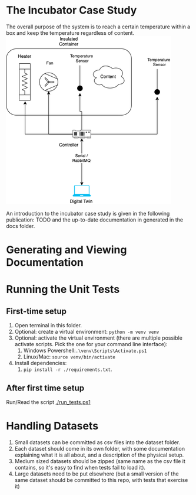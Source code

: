 # The Incubator Case Study

The overall purpose of the system is to reach a certain temperature within a box and keep the temperature regardless of content.
![Incubator](figures/system.png)

An introduction to the incubator case study is given in the following publication: TODO
and the up-to-date documentation in generated in the docs folder.

# Generating and Viewing Documentation



# Running the Unit Tests

## First-time setup
1. Open terminal in this folder.
2. Optional: create a virtual environment: `python -m venv venv`
3. Optional: activate the virtual environment (there are multiple possible activate scripts. Pick the one for your command line interface): 
   1. Windows Powershell:`.\venv\Scripts\Activate.ps1` 
   2. Linux/Mac: `source venv/bin/activate`
4. Install dependencies:
   1. `pip install -r ./requirements.txt`.
   
## After first time setup

Run/Read the script [./run_tests.ps1](./run_tests.ps1)

# Handling Datasets

1. Small datasets can be committed as csv files into the dataset folder.
2. Each dataset should come in its own folder, with some documentation explaining what it is all about, and a description of the physical setup.
3. Medium sized datasets should be zipped (same name as the csv file it contains, so it's easy to find when tests fail to load it).
4. Large datasets need to be put elsewhere (but a small version of the same dataset should be committed to this repo, with tests that exercise it)
